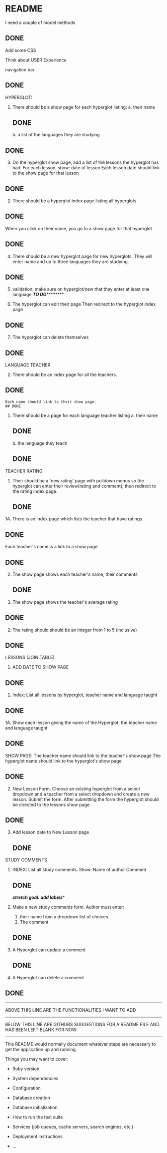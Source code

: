 # README

I need a couple of model methods
## DONE

Add some CSS

Think about USER Experience

   navigation bar
   ## DONE


HYPERGLOT:
1. There should be a show page for each hyperglot listing:
    a.  their name  
    ## DONE
    b.  a list of the languages they are studying
  ## DONE  

  3.  On the hyperglot show page, add a list of the lessons the hyperglot has had.  For each lesson, show: date of lesson
  Each lesson date should link to the show page for that lesson
## DONE
   
    
2.  There should be a hyperglot index page listing all hyperglots.
## DONE

When you click on their name, you go to a show page for that hyperglot 
## DONE


4.  There should be a new hyperglot page for new hyperglots.  They
will enter name and up to three languages they are studying.
## DONE

5. validation:  make sure on hyperglot/new that they enter at least one language
  *********TO DO*****************

6.  The hyperglot can edit their page
    Then redirect to the hyperglot index page
## DONE

7.  The hyperglot can delete themselves
## DONE

LANGUAGE TEACHER

2.  There should be an index page for all the teachers.
   ## DONE

    Each name should link to their show page.
    ## DONE

1.  There should be a page for each language teacher listing
    a.  their name
    ## DONE
    b.  the language they teach
    ## DONE


   


TEACHER RATING
1.  Their should be a 'new rating' page with pulldown menus so
    the hyperglot can enter their review(rating and comment), then redirect to the rating index page.
    ## DONE
    

1A. There is an index page which lists the teacher that have ratings.
## DONE
Each teacher's name is a link to a show page
## DONE

2.  The show page shows each teacher's name, their comments
    ## DONE

3.  The show page shows the teacher's average rating
 ## DONE  

2.  The rating should should be an integer from 1 to 5 (inclusive)
## DONE




LESSONS (JOIN TABLE)

1. ADD DATE TO SHOW PAGE
## DONE

1. Index: List all lessons by hyperglot, teacher name and language taught
## DONE
1A. Show each lesson giving the name of the Hyperglot, the teacher name and language taught
## DONE

SHOW PAGE: The teacher name should link to the teacher's show page
     The hyperglot name should link to the hyperglot's show page
## DONE


2.  New Lesson Form.  Choose an existing hyperglot from a select dropdown
   and a teacher from a select dropdown and create a new lesson. Submit the form. After submitting the form the hyperglot should be directed to the lessons show page.
   ## DONE

3. Add lesson date to New Lesson page 
    ## DONE


STUDY COMMENTS

1.  INDEX: List all study comments.  Show:
    Name of author
    Comment
    ## DONE
    *******stretch goal: add labels********

    
2.  Make a new study comments form. Author must enter:
    1.  their name from a dropdown list of choices
    2.  The comment
    ## DONE

3. A Hyperglot can update a comment
   ## DONE

4. A Hyperglot can delete a comment

## DONE









_________________________________________________________________________
ABOVE THIS LINE ARE THE FUNCTIONALITIES I WANT TO ADD

****************************************************************

BELOW THIS LINE ARE GITHUBS SUGGESTIONS FOR A README FILE AND HAS BEEN LEFT BLANK FOR NOW:
___________________________________________________________________________                                                                        

This README would normally document whatever steps are necessary to get the
application up and running.

Things you may want to cover:

* Ruby version

* System dependencies

* Configuration

* Database creation

* Database initialization

* How to run the test suite

* Services (job queues, cache servers, search engines, etc.)

* Deployment instructions

* ...
